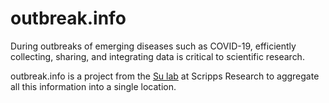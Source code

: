 # outbreak.info
During outbreaks of emerging diseases such as COVID-19, efficiently collecting, sharing, and integrating data is critical to scientific research.

outbreak.info is a project from the [Su lab](http://sulab.org/) at Scripps Research to aggregate all this information into a single location.

